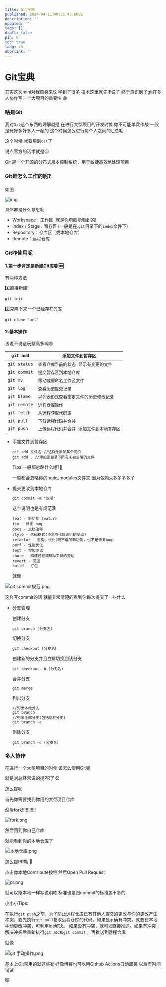```yaml
---
title: Git宝典
published: 2024-04-11T00:31:43.000Z
description: ''
updated: ''
tags: []
draft: false
pin: 0
toc: true
lang: zh
abbrlink: ''
---
```


# Git宝典

其实这次mini对我自身来说 学到了很多 技术这里就先不说了 终于意识到了git在多人协作写一个大项目的重要性 :satisfied:

### 啥是Git

我对`Git`这个东西的理解就是 在进行大型项目的开发时候 你不可能单兵作战 一般是有好多好多人一起的 这个时候怎么进行每个人之间的汇总勒

这个时候 就要用到`Git`了

说点官方的话术就是:unamused:

Git 是一个开源的分布式版本控制系统，用于敏捷高效地处理项目

### Git是怎么工作的呢:question:

如图

<img src="https://www.ruanyifeng.com/blogimg/asset/2015/bg2015120901.png" alt="img" />

具体都是什么意思勒

- Workspace：工作区 (就是你电脑能看到的)
- Index / Stage：暂存区 (一般是在.`git`目录下的`index`文件下)
- Repository：仓库区（或本地仓库）
- Remote：远程仓库

### Git咋使用呢

#### 1.第一步肯定是新建Git库喽 :new:

有两种方法

:one:直接新建!

```shell
git init
```

:two:克隆下来一个已经存在的库

```shell
git clone "url"
```

#### 2.基本操作

该说不说这玩意真多啊:rage:

| `git add`    | `添加文件到暂存区`                        |
| ------------ | ----------------------------------------- |
| `git status` | `查看仓库当前的状态 显示有变更的文件`     |
| `git commit` | `提交暂存区到本地仓库`                    |
| `git mv`     | `移动或重命名工作区文件`                  |
| `git log`    | `查看历史提交记录`                        |
| `git blame`  | `以列表形式查看指定文件的历史修改记录`    |
| `git remote` | `远程仓库操作`                            |
| `git fetch`  | `从远程获取代码库`                        |
| `git pull`   | `下载远程代码并合并`                      |
| `git push`   | `上传远程代码并合并 添加文件到本地暂存区` |

- 添加文件到暂存区

  ```shell
  git add 文件名 //这样是添加某个问价
  git add . //添加该目录下所有未被忽略的文件
  ```

  Tips:一般都忽略什么呢?:thinking:

  一般都会忽略你的node_modules文件夹 因为依赖太多多多多了

- 提交更改到本地仓库

  ```shell
  git commit -m "说明"
  ```

  这个说明也是有规范滴

  ```shell
  feat - 新功能 feature
  fix - 修复 bug
  docs - 文档注释
  style - 代码格式(不影响代码运行的变动)
  refactor - 重构、优化(既不增加新功能，也不是修复bug)
  perf - 性能优化
  test - 增加测试
  chore - 构建过程或辅助工具的变动
  revert - 回退
  build - 打包
  ```

  就像

<img src="https://img2.imgtp.com/2024/04/13/LVOmRtNs.png" alt="git commit规范.png" />

这样写commit的话 就能非常清楚的看到你每次提交了一些什么

- 分支管理

  创建分支

  ```shell
  git branch (分支名)
  ```

  切换分支

  ```shell
  git checkout (分支名)
  ```

  创建新的分支并且立即切换到该分支

  ```shell
  git checkout -b (分支名)
  ```

  合并分支

  ```shell
  git merge
  ```

  列出分支

  ```shell
  //列出本地分支
  git branch
  //列出全部分支(包括远程分支)
  git branch -a
  ```

  删除分支

  ```shell
  git branch -d (分支名)
  ```

### 多人协作

在进行一个大型项目的时候 该怎么使用Git呢

就是刘总经常说的提PR了 :anguished:

怎么提呢

首先你需要找到你用的大型项目仓库

然后fork!!!!!!!!!!!

<img src="https://img2.imgtp.com/2024/04/13/6LtBRn7z.png" alt="fork.png" />

然后回到你自己仓库

就能看到你的本地仓库了

<img src="https://img2.imgtp.com/2024/04/13/OnfI0lWy.png" alt="本地仓库.png" />

怎么提PR勒 :thinking:

点击你本地Contribute按钮 然后Open Pull Request

<img src="https://img2.imgtp.com/2024/04/13/NuoY09og.png" alt="pr.png" />

就可以跟本地一样写说明喽 标准也是跟commit的标准差不多的

小小小Tips:

在执行`git push`之前，为了防止远程仓库已有其他人提交的更改与你的更改产生冲突，要先执行`git pull`拉取远程仓库的代码，如果显示确有冲突，就要在本地手动更改冲突，可利用ide解决。 如果没有冲突，就可以直接推送。如果有冲突，解决冲突后重新执行`git add和git commit` ，再推送到远程仓库

就像

<img src="https://img2.imgtp.com/2024/04/13/xIbOddt2.png" alt="git 手动操作.png" />

基本上Git常用的就这些勒 好像博客也可以用Github Actions自动部署 以后有时间试试

:smile_cat:
